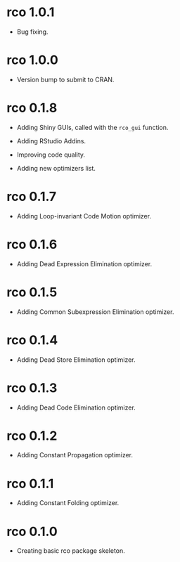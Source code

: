 # rco 1.0.1

  - Bug fixing.

# rco 1.0.0

  - Version bump to submit to CRAN.

# rco 0.1.8

  - Adding Shiny GUIs, called with the `rco_gui` function.
  
  - Adding RStudio Addins.
  
  - Improving code quality.
  
  - Adding new optimizers list.

# rco 0.1.7

  - Adding Loop-invariant Code Motion optimizer.

# rco 0.1.6

  - Adding Dead Expression Elimination optimizer.

# rco 0.1.5

  - Adding Common Subexpression Elimination optimizer.

# rco 0.1.4

  - Adding Dead Store Elimination optimizer.

# rco 0.1.3

  - Adding Dead Code Elimination optimizer.

# rco 0.1.2

  - Adding Constant Propagation optimizer.

# rco 0.1.1

  - Adding Constant Folding optimizer.

# rco 0.1.0

  - Creating basic rco package skeleton.
